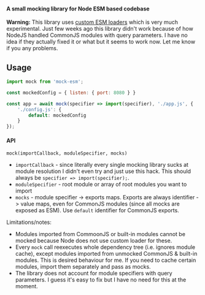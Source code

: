 #### A small mocking library for Node ESM based codebase

**Warning:** This library uses [custom ESM loaders](https://nodejs.org/api/esm.html#esm_experimental_loaders) which is very much experimental. Just few weeks ago this library didn't work because of how NodeJS handled CommonJS modules with query parameters. I have no idea if they actually fixed it or what but it seems to work now. Let me know if you any problems.

## Usage

```js
import mock from 'mock-esm';

const mockedConfig = { listen: { port: 8080 } }

const app = await mock(specifier => import(specifier), './app.js', {
	'./config.js': {
		default: mockedConfig
	}
});

```

#### API

`mock(importCallback, moduleSpecifier, mocks)`

 - `importCallback` - since literally every single mocking library sucks at module resolution I didn't even try and just use this hack. This should always be `specifier => import(specifier);`.
 - `moduleSpecifier` - root module or array of root modules you want to import
 - `mocks` - module specifier -> exports maps. Exports are always identifier -> value maps, even for CommonJS modules (since all mocks are exposed as ESM). Use `default` identifier for CommonJS exports.

Limitations/notes:

 - Modules imported from CommoonJS or built-in modules cannot be mocked because Node does not use custom loader for these.
 - Every `mock` call reexecutes whole dependency tree (i.e. ignores module cache), except modules imported from unmocked CommonJS & built-in modules. This is desired behaviour for me. If you need to cache certain modules, import them separately and pass as mocks.
 - The library does not account for module specifiers with query parameters. I guess it's easy to fix but I have no need for this at the moment.
